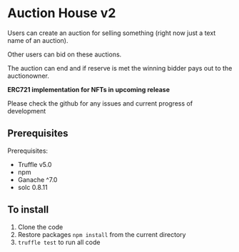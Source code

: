 # Auction House v2

Users can create an auction for selling something (right now just a text name of an auction).

Other users can bid on these auctions.

The auction can end and if reserve is met the winning bidder pays out to the auctionowner.

**ERC721 implementation for NFTs in upcoming release**

Please check the github for any issues and current progress of development


## Prerequisites

Prerequisites:
* Truffle v5.0
* npm
* Ganache ^7.0
* solc 0.8.11

## To install

1. Clone the code
2. Restore packages
    `npm install` from the current directory
3. `truffle test` to run all code
